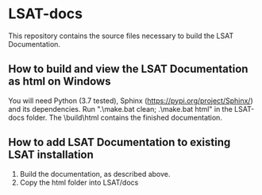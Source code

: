 LSAT-docs
=========

This repository contains the source files necessary to build the LSAT Documentation.

## How to build and view the LSAT Documentation as html on Windows

You will need Python (3.7 tested), Sphinx (https://pypi.org/project/Sphinx/) and its dependencies.
Run ".\make.bat clean; .\make.bat html" in the LSAT-docs folder.
The \build\html contains the finished documentation.

## How to add LSAT Documentation to existing LSAT installation

1. Build the documentation, as described above.
2. Copy the html folder into LSAT/docs